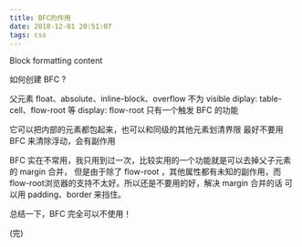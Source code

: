 ```yaml
---
title: BFC的作用
date: 2018-12-01 20:51:07
tags: css
---
```


Block formatting content

如何创建 BFC ?

父元素 float、absolute、inline-block、overflow 不为 visible
diplay: table-cell、flow-root 等
display: flow-root 只有一个触发 BFC 的功能

它可以把内部的元素都包起来，也可以和同级的其他元素划清界限
最好不要用 BFC 来清除浮动，会有副作用

BFC 实在不常用，我只用到过一次，比较实用的一个功能就是可以去掉父子元素的 margin 合并，
但是由于除了 flow-root ，其他属性都有未知的副作用，而flow-root浏览器的支持不太好。所以还是不要用的好，解决 margin 合并的话
可以用 padding、border 来挡住。

总结一下，BFC 完全可以不使用！

(完)







